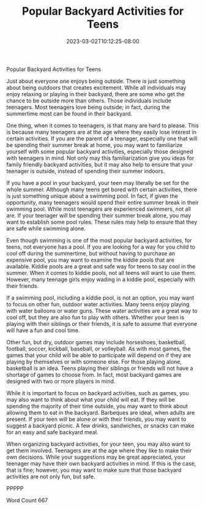 ﻿---
title: "Popular Backyard Activities for Teens"
date: 2023-03-02T10:12:25-08:00
description: "Backyard Activities Tips for Web Success"
featured_image: "/images/Backyard Activities.jpg"
tags: ["Backyard Activities"]
---

Popular Backyard Activities for Teens

Just about everyone one enjoys being outside. There is just something about being outdoors that creates excitement.  While all individuals may enjoy relaxing or playing in their backyard, there are some who get the chance to be outside more than others.  Those individuals include teenagers. Most teenagers love being outside; in fact, during the summertime most can be found in their backyard.  

One thing, when it comes to teenagers, is that many are hard to please. This is because many teenagers are at the age where they easily lose interest in certain activities.  If you are the parent of a teenager, especially one that will be spending their summer break at home, you may want to familiarize yourself with some popular backyard activities, especially those designed with teenagers in mind.  Not only may this familiarization give you ideas for family friendly backyard activities, but it may also help to ensure that your teenager is outside, instead of spending their summer indoors.

If you have a pool in your backyard, your teen may literally be set for the whole summer. Although many teens get bored with certain activities, there is just something unique about a swimming pool. In fact, if given the opportunity, many teenagers would spend their entire summer break in their swimming pool.  While most teenagers are experienced swimmers, not all are.  If your teenager will be spending their summer break alone, you may want to establish some pool rules. These rules may help to ensure that they are safe while swimming alone. 

Even though swimming is one of the most popular backyard activities, for teens, not everyone has a pool.  If you are looking for a way for you child to cool off during the summertime, but without having to purchase an expensive pool, you may want to examine the kiddie pools that are available. Kiddie pools are a great and safe way for teens to say cool in the summer.  When it comes to kiddie pools, not all teens will want to use them. However, many teenage girls enjoy wading in a kiddie pool, especially with their friends. 

If a swimming pool, including a kiddie pool, is not an option, you may want to focus on other fun, outdoor water activities.  Many teens enjoy playing with water balloons or water guns. These water activities are a great way to cool off, but they are also fun to play with others.  Whether your teen is playing with their siblings or their friends, it is safe to assume that everyone will have a fun and cool time.  

Other fun, but dry, outdoor games may include horseshoes, basketball, football, soccer, kickball, baseball, or volleyball. As with most games, the games that your child will be able to participate will depend on if they are playing by themselves or with someone else. For those playing alone, basketball is an idea. Teens playing their siblings or friends will not have a shortage of games to choose from.  In fact, most backyard games are designed with two or more players in mind.

While it is important to focus on backyard activities, such as games, you may also want to think about what your child will eat. If they will be spending the majority of their time outside, you may want to think about allowing them to eat in the backyard.  Barbeques are ideal, when adults are present.  If your teen will be alone or with their friends, you may want to suggest a backyard picnic.  A few drinks, sandwiches, or snacks can make for an easy and safe backyard meal.

When organizing backyard activities, for your teen, you may also want to get them involved.  Teenagers are at the age where they like to make their own decisions. While your suggestions may be great appreciated, your teenager may have their own backyard activities in mind.  If this is the case, that is fine; however, you may want to make sure that those backyard activities are not only fun, but safe.  

PPPPP

Word Count 667

